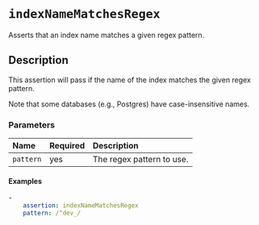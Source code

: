 # `indexNameMatchesRegex`

Asserts that an index name matches a given regex pattern.

## Description

This assertion will pass if the name of the index matches the given regex
pattern.

Note that some databases (e.g., Postgres) have case-insensitive names.

### Parameters

|Name|Required|Description|
|:-|:-|:-|
|`pattern`|yes|The regex pattern to use.|

#### Examples

```yaml
-
    assertion: indexNameMatchesRegex
    pattern: /^dev_/
```
